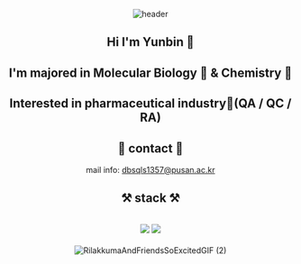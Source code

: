 <div align="center">
  
![header](https://capsule-render.vercel.app/api?type=waving&color=gradient&height=250&section=header&text=Yunbin's_GitHub&fontSize=90)  
## Hi I'm Yunbin 👋
## I'm majored in Molecular Biology 🧬 & Chemistry 🧪
## Interested in pharmaceutical industry💊(QA / QC / RA)
## 💌 contact 💌
mail info: dbsqls1357@pusan.ac.kr
## ⚒️ stack ⚒️
## <img src="https://img.shields.io/badge/-A8B9CC?style=flat-square&logo=c&logoColor=white"/> <img src="https://img.shields.io/badge/Python-3776AB?style=flat-square&logo=Python&logoColor=white"/>
![RilakkumaAndFriendsSoExcitedGIF (2)](https://github.com/LeeYunbin0508/LeeYunbin0508/assets/154854845/241e1ca9-d006-459f-b7d2-22f1f7d1d9e4)
</div>
                                                    
                                                  
                                                         
 
                                                      
                                                         

